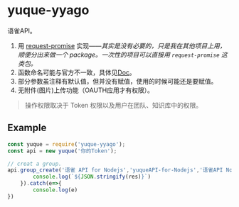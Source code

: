 # yuque-yyago

语雀API。

1. 用 [request-promise](https://www.npmjs.com/package/request-promise) 实现——*其实是没有必要的，只是我在其他项目上用，顺便分出来做一个 package。一次性的项目可以直接用 `request-promise` 这类包。*
2. 函数命名可能与官方不一致，具体见[Doc](https://yyago.github.io/yuque-yyago/)。
5. 部分参数虽注释有默认值，但并没有赋值，使用的时候可能还是要赋值。
6. 无附件(图片)上传功能（OAUTH应用才有权限）。

> 操作权限取决于 Token 权限以及用户在团队、知识库中的权限。

## Example

```js
const yuque = require('yuque-yyago');
const api = new yuque('你的Token'); 

// creat a group.
api.group_create('语雀 API for Nodejs','yuqueAPI-for-Nodejs','语雀API Nodejs 版').then(res=>{
        console.log(`${JSON.stringify(res)}`)
    }).catch(e=>{
        console.log(e)
})
```